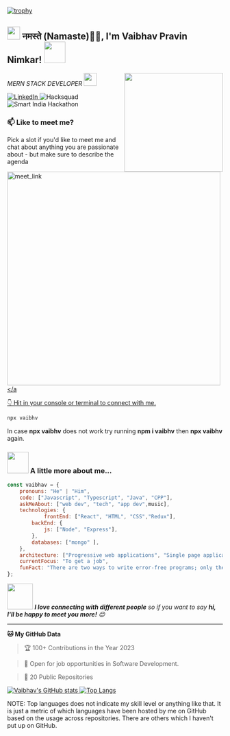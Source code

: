 [![trophy](https://github-profile-trophy.vercel.app/?username=vaibhavpnimkar)](https://github.com/ryo-ma/github-profile-trophy)


<h2><img src="https://emojis.slackmojis.com/emojis/images/1531849430/4246/blob-sunglasses.gif?1531849430" width="30"/> नमस्ते (Namaste)🙏🏻, I'm Vaibhav Pravin Nimkar! <img src="https://media.giphy.com/media/12oufCB0MyZ1Go/giphy.gif" width="50"></h2>
<img align='right' src="https://media.giphy.com/media/M9gbBd9nbDrOTu1Mqx/giphy.gif" width="230">
<p><em>MERN STACK DEVELOPER <img src="https://media.giphy.com/media/WUlplcMpOCEmTGBtBW/giphy.gif" width="30"> 
</em></p>


<div> 
  <a href="https://www.linkedin.com/in/vaibhav-nimkar-a96754210/">
    <img src="https://img.shields.io/badge/LinkedIn-0077B5?style=for-the-badge&logo=linkedin&logoColor=white" alt="LinkedIn">
  </a>
  <img src="https://img.shields.io/badge/Hacksquad-2023-ff69b4" alt="Hacksquad">
  <img src="https://img.shields.io/badge/Smart%20India%20Hackathon-2023-008000" alt="Smart India Hackathon">
</div>





### 📫 Like to meet me?

Pick a slot if you'd like to meet me and chat about anything you are passionate about - but make sure to describe the agenda

<a href="https://calendly.com/vaibhavpravinnimkar/meet-with-vaibhav" target="_blank"><img width="498" alt="meet_link" src="https://user-images.githubusercontent.com/15426564/144297439-f530f383-e73e-41e0-9914-a9b7d3f432e5.png"></a 

👇 Hit in your console or terminal to connect with me.

```bash
npx vaibhv
```
In case **npx vaibhv** does not work try running **npm i vaibhv** then **npx vaibhv** again.

### <img src="https://media.giphy.com/media/VgCDAzcKvsR6OM0uWg/giphy.gif" width="50"> A little more about me...  

```javascript
const vaibhav = {
    pronouns: "He" | "Him",
    code: ["Javascript", "Typescript", "Java", "CPP"],
    askMeAbout: ["web dev", "tech", "app dev",music],
    technologies: {
            frontEnd: ["React", "HTML", "CSS","Redux"],
        backEnd: {
            js: ["Node", "Express"],
        },
        databases: ["mongo" ],
    },
    architecture: ["Progressive web applications", "Single page applications"],
    currentFocus: "To get a job",
    funFact: "There are two ways to write error-free programs; only the third one works"
};
```

<img src="https://media.giphy.com/media/LnQjpWaON8nhr21vNW/giphy.gif" width="60"> <em><b>I love connecting with different people</b> so if you want to say <b>hi, I'll be happy to meet you more!</b> 😊</em>

---

**🐱 My GitHub Data** 


> 🏆 100+ Contributions in the Year 2023
 
> 👋 Open for job opportunities in Software Development.
 
> 📜 20 Public Repositories 


<div>
  <a href="https://github.com/anuraghazra/github-readme-stats">
    <img src="https://github-readme-stats.vercel.app/api?username=vaibhavpnimkar" alt="Vaibhav's GitHub stats">
  </a>
  <a href="https://github.com/anuraghazra/github-readme-stats">
    <img src="https://github-readme-stats.vercel.app/api/top-langs/?username=vaibhavpnimkar" alt="Top Langs">
  </a>
</div>



NOTE: Top languages does not indicate my skill level or anything like that. It is just a metric of which languages have been hosted by me on GitHub based on the usage across repositories. There are others which I haven't put up on GitHub.
